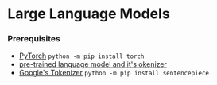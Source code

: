 # Large Language Models

### Prerequisites
- [PyTorch](https://pytorch.org/)
```python -m pip install torch```
- [pre-trained language model and it's okenizer](https://www.kaggle.com/models/google/gemma/pyTorch/1.1-2b-it)
- [Google's Tokenizer](https://github.com/google/sentencepiece)
  ```python -m pip install sentencepiece```
